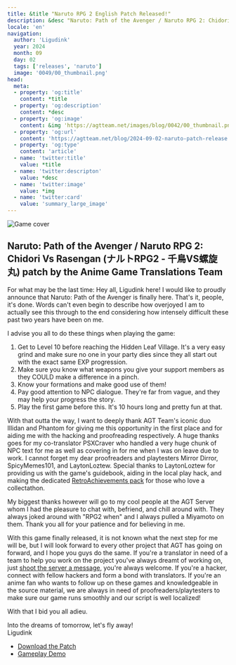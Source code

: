 ```yaml
---
title: &title "Naruto RPG 2 English Patch Released!"
description: &desc "Naruto: Path of the Avenger / Naruto RPG 2: Chidori Vs Rasengan (ナルトRPG2 - 千鳥VS螺旋丸) patch by the Anime Game Translations Team"
locale: 'en'
navigation:
  author: 'Ligudink'
  year: 2024
  month: 09
  day: 02
  tags: ['releases', 'naruto']
  image: '0049/00_thumbnail.png'
head:
  meta:
  - property: 'og:title'
    content: *title
  - property: 'og:description'
    content: *desc
  - property: 'og:image'
    content: &img 'https://agtteam.net/images/blog/0042/00_thumbnail.png'
  - property: 'og:url'
    content: 'https://agtteam.net/blog/2024-09-02-naruto-patch-release'
  - property: 'og:type'
    content: 'article'
  - name: 'twitter:title'
    value: *title
  - name: 'twitter:descripton'
    value: *desc
  - name: 'twitter:image'
    value: *img
  - name: 'twitter:card'
    value: 'summary_large_image'
---
```


![Game cover](/images/blog/0049/01_narutorelease.png)

## Naruto: Path of the Avenger / Naruto RPG 2: Chidori Vs Rasengan (ナルトRPG2 - 千鳥VS螺旋丸) patch by the Anime Game Translations Team

For what may be the last time: Hey all, Ligudink here! I would like to proudly announce that Naruto: Path of the Avenger is finally here. That's it, people, it's done. Words can't even begin to describe how overjoyed I am to actually see this through to the end considering how intensely difficult these past two years have been on me.

I advise you all to do these things when playing the game:
1) Get to Level 10 before reaching the Hidden Leaf Village. It's a very easy grind and make sure no one in your party dies since they all start out with the exact same EXP progression.
2) Make sure you know what weapons you give your support members as they COULD make a difference in a pinch.
3) Know your formations and make good use of them!
4) Pay good attention to NPC dialogue. They're far from vague, and they may help your progress the story.
5) Play the first game before this. It's 10 hours long and pretty fun at that.

With that outta the way, I want to deeply thank AGT Team's iconic duo Illidan and Phantom for giving me this opportunity in the first place and for aiding me with the hacking and proofreading respectively. A huge thanks goes for my co-translator PSXCraver who handled a very huge chunk of NPC text for me as well as covering in for me when I was on leave due to work. I cannot forget my dear proofreaders and playtesters Mirror Dirror, SpicyMemes101, and LaytonLoztew. Special thanks to LaytonLoztew for providing us with the game's guidebook, aiding in the local play hack, and making the dedicated [RetroAchievements pack](https://retroachievements.org/game/15481) for those who love a collectathon.

My biggest thanks however will go to my cool people at the AGT Server whom I had the pleasure to chat with, befriend, and chill around with. They always joked around with "RPG2 when" and I always pulled a Miyamoto on them. Thank you all for your patience and for believing in me.

With this game finally released, it is not known what the next step for me will be, but I will look forward to every other project that AGT has going on forward, and I hope you guys do the same. If you're a translator in need of a team to help you work on the project you've always dreamt of working on, just [shoot the server a message](https://discord.com/invite/xtVzrEk), you're always welcome. If you're a hacker, connect with fellow hackers and form a bond with translators. If you're an anime fan who wants to follow up on these games and knowledgeable in the source material, we are always in need of proofreaders/playtesters to make sure our game runs smoothly and our script is well localized!

With that I bid you all adieu.

Into the dreams of tomorrow, let's fly away!<br />
Ligudink

- [Download the Patch](https://agtteam.net/naruto)
- [Gameplay Demo](https://youtu.be/gzGdPR4R8PE)
